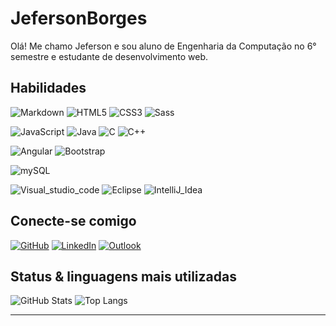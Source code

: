 # JefersonBorges

Olá! Me chamo Jeferson e sou aluno de Engenharia da Computação no 6° semestre e estudante de desenvolvimento web.

## Habilidades

![Markdown](https://img.shields.io/badge/Markdown-000?style=for-the-badge&logo=markdown&logoColor=999)
![HTML5](https://img.shields.io/badge/HTML5-000?style=for-the-badge&logo=html5)
![CSS3](https://img.shields.io/badge/CSS3-000?style=for-the-badge&logo=css3&logoColor=264CE4)
![Sass](https://img.shields.io/badge/Sass-000?style=for-the-badge&logo=sass)

![JavaScript](https://img.shields.io/badge/JavaScript-000?style=for-the-badge&logo=javascript)
![Java](https://img.shields.io/badge/Java-000?style=for-the-badge&logo=openjdk&logoColor=ffff00)
![C](https://img.shields.io/badge/C-000?style=for-the-badge&logo=c)
![C++](https://img.shields.io/badge/C%2B%2B-000?style=for-the-badge&logo=c%2B%2B&logoColor=00599C)

![Angular](https://img.shields.io/badge/Angular-000?style=for-the-badge&logo=angular&logoColor=C3002F)
![Bootstrap](https://img.shields.io/badge/Bootstrap-000?style=for-the-badge&logo=bootstrap)

![mySQL](https://img.shields.io/badge/Sql-000?style=for-the-badge&logo=mySql&logoColor=264CE4)

![Visual_studio_code](https://img.shields.io/badge/Visual_Studio_Code-000?style=for-the-badge&logo=visual%20studio%20code)
![Eclipse](https://img.shields.io/badge/Eclipse-000?style=for-the-badge&logo=eclipse)
![IntelliJ_Idea](https://img.shields.io/badge/IntelliJ_IDEA-000?style=for-the-badge&logo=intellij-idea)

## Conecte-se comigo

[![GitHub](https://img.shields.io/badge/GitHub-000?style=for-the-badge&logo=github&logoColor=0E76A8)](https://www.linkedin.com/in/jeferson-b-543b34229/)
[![LinkedIn](https://img.shields.io/badge/LinkedIn-000?style=for-the-badge&logo=linkedin&logoColor=0E76A8)](https://www.linkedin.com/in/jeferson-b-543b34229/)
[![Outlook](https://img.shields.io/badge/Microsoft_Outlook-000?style=for-the-badge&logo=microsoft-outlook&logoColor=0E76A8)](mailto:borges.jeferson@outlook.com)

## Status & linguagens mais utilizadas

![GitHub Stats](https://github-readme-stats.vercel.app/api?username=jefersonBorges&theme=transparent&bg_color=000&border_color=0E76A8&show_icons=true&icon_color=30A3DC&text_color=FFF&hide_title=true)
![Top Langs](https://github-readme-stats-git-masterrstaa-rickstaa.vercel.app/api/top-langs/?username=jefersonBorges&layout=compact&bg_color=000&border_color=0E76A8&hide_title=true&text_color=FFF)


---
